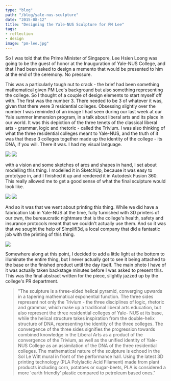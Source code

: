 ```yaml
---
type: "blog"
path: "/blog/yale-nus-sculpture"
date: "2015-08-12"
title: "Designing the Yale-NUS Sculpture for PM Lee"
tags: 
- reflection
- design
image: "pm-lee.jpg"
---
```


So I was told that the Prime Minister of Singapore, Lee Hsien Loong was going to be the guest of honor at the 
Inauguration of Yale-NUS College, and that I had been asked to design a memento that would be presented to him
at the end of the ceremony. No pressure.

This was a particularly tough nut to crack - the brief had been something mathematical given PM Lee's background
but also something representing the college. So I thought of a couple of design elements to start myself off with.
The first was the number 3. There needed to be 3 of whatever it was, given that there were 3 residential colleges.
Obsessing slightly over the number I was reminded of an image I had seen during our last week at our Yale summer
immersion program, in a talk about liberal arts and its place in our world. It was this depiction of the three 
tenets of the classical liberal arts - grammar, logic and rhetoric - called the Trivium. I was also thinking of 
what the three residential colleges meant to Yale-NUS, and the truth of it was that these 3 colleges together made
up the identity of the college - its DNA, if you will. There it was. I had my visual language.

![](../images/design/pm-lee/pmleesculpture-1.jpg)
![](../images/design/pm-lee/pmleesculpture-2.jpg)

with a vision and some sketches of arcs and shapes in hand, I set about modelling this thing. I modelled it in 
SketchUp, because it was easy to prototype in, and I finished it up and rendered it in Autodesk Fusion 360. This 
really allowed me to get a good sense of what the final sculpture would look like.

![](../images/design/pm-lee/pmleesculpture-3.jpg)
![](../images/design/pm-lee/pmleesculpture-4.png)

And so it was that we went about printing this thing. While we did have a fabrication lab in Yale-NUS at the time, 
fully furnished with 3D printers of our own, the bureaucratic nightmare that is the college's health, safety and 
insurance protocols meant that we couldn't actually use them. And so it was that we sought the help of Simplifi3d, 
a local company that did a fantastic job with the printing of this thing.

![](../images/design/pm-lee/pmleesculpture-5.jpg)

Somewhere along at this point, I decided to add a little light at the bottom to illuminate the entire thing, but I
never actually got to see it being attached to the base or the finished product until the day itself. The main photo
I have of it was actually taken backstage minutes before I was asked to present this. This was the final abstract 
written for the piece, slightly jazzed up by the college's PR department.

> "The sculpture is a three-sided helical pyramid, converging upwards in a tapering mathematical exponential function. The three sides represent not only the Trivium - the three disciplines of logic, rhetoric and grammar, which make up a traditional liberal arts education, but also represent the three residential colleges of Yale- NUS at its base, while the helical structure takes inspiration from the double-helix structure of DNA, representing the identity of the three colleges. The convergence of the three sides signifies the progression towards combined knowledge in the Liberal Arts as a product of the convergence of the Trivium, as well as the unified identity of Yale-NUS College as an assimilation of the DNA of the three residential colleges. The mathematical nature of the sculpture is echoed in the Sol Le Witt mural in front of the performance hall. Using the latest 3D printing technology (PLA Polylactic Acid Filament) made from plant products including corn, potatoes or sugar-beets, PLA is considered a more 'earth friendly' plastic compared to petroleum based ones."

